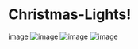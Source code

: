 # Christmas-Lights!
[image](https://user-images.githubusercontent.com/86546157/150201276-7a95c3fa-677e-4b7e-8093-701eb8490e5f.png)
![image](https://user-images.githubusercontent.com/86546157/150201309-4e4d2042-8ac8-4ee9-be24-54a7dac0e55c.png)
![image](https://user-images.githubusercontent.com/86546157/150201361-6153331c-85fe-44a5-b54f-2d3463cfe99c.png)
![image](https://user-images.githubusercontent.com/86546157/150201381-e376333f-5362-4b3c-916c-00cd4b60eae4.png)
